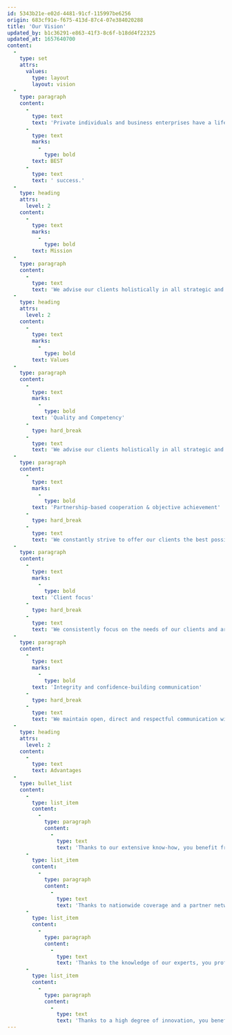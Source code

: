 ```yaml
---
id: 5343b21e-e02d-4481-91cf-115997be6256
origin: 683cf91e-f675-413d-87c4-07e384020288
title: 'Our Vision'
updated_by: b1c36291-e863-41f3-8c6f-b18dd4f22325
updated_at: 1657640700
content:
  -
    type: set
    attrs:
      values:
        type: layout
        layout: vision
  -
    type: paragraph
    content:
      -
        type: text
        text: 'Private individuals and business enterprises have a lifelong consulting partner offering holistic support so as to achieve the '
      -
        type: text
        marks:
          -
            type: bold
        text: BEST
      -
        type: text
        text: ' success.'
  -
    type: heading
    attrs:
      level: 2
    content:
      -
        type: text
        marks:
          -
            type: bold
        text: Mission
  -
    type: paragraph
    content:
      -
        type: text
        text: 'We advise our clients holistically in all strategic and operational matters. We think analytically, creatively and in a forward-looking manner within the context of our legal options. We are your long-term and reliable partner who at all times thinks and acts in a future-oriented manner.'
  -
    type: heading
    attrs:
      level: 2
    content:
      -
        type: text
        marks:
          -
            type: bold
        text: Values
  -
    type: paragraph
    content:
      -
        type: text
        marks:
          -
            type: bold
        text: 'Quality and Competency'
      -
        type: hard_break
      -
        type: text
        text: 'We advise our clients holistically in all strategic and operational matters. We think analytically, creatively and in a forward-looking manner within the context of our legal options. We are your long-term and reliable partner who at all times thinks and acts in a future-oriented manner.'
  -
    type: paragraph
    content:
      -
        type: text
        marks:
          -
            type: bold
        text: 'Partnership-based cooperation & objective achievement'
      -
        type: hard_break
      -
        type: text
        text: 'We constantly strive to offer our clients the best possible services at all times. We act as sparring partners for our clients, whom we always support in the achievement of their objectives and ambitions, regardless how aspiring these may be. We guarantee this through dynamic cooperation in a spirit of partnership in dealing with the team and our external partners. We nurture an active feedback culture and aim for long-term client relationships.'
  -
    type: paragraph
    content:
      -
        type: text
        marks:
          -
            type: bold
        text: 'Client focus'
      -
        type: hard_break
      -
        type: text
        text: 'We consistently focus on the needs of our clients and are passionate about providing comprehensive advice and innovative solutions. In this way we always guarantee our clients added value and sustained success. We very specifically go the extra mile for our clients, as nothing is more important than achieving the best possible success for our clients.'
  -
    type: paragraph
    content:
      -
        type: text
        marks:
          -
            type: bold
        text: 'Integrity and confidence-building communication'
      -
        type: hard_break
      -
        type: text
        text: 'We maintain open, direct and respectful communication with our employees, clients and external partners. We conduct ourselves with integrity in all matters. We listen, understand and find mutual solutions. In doing so, we guarantee that you can fully trust us at all times.'
  -
    type: heading
    attrs:
      level: 2
    content:
      -
        type: text
        text: Advantages
  -
    type: bullet_list
    content:
      -
        type: list_item
        content:
          -
            type: paragraph
            content:
              -
                type: text
                text: 'Thanks to our extensive know-how, you benefit from more mature total solutions, regardless of the size or the situation of your company.'
      -
        type: list_item
        content:
          -
            type: paragraph
            content:
              -
                type: text
                text: 'Thanks to nationwide coverage and a partner network, you profit from simpler and more optimal processes for national and international business.'
      -
        type: list_item
        content:
          -
            type: paragraph
            content:
              -
                type: text
                text: 'Thanks to the knowledge of our experts, you profit from faster solutions.'
      -
        type: list_item
        content:
          -
            type: paragraph
            content:
              -
                type: text
                text: 'Thanks to a high degree of innovation, you benefit from a high degree of adaptability to changing markets and needs.'
---
```

